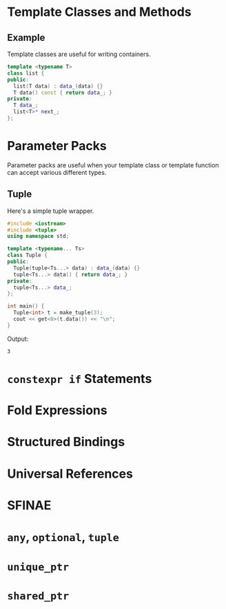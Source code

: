 # Template Classes and Methods
## Example
Template classes are useful for writing containers.
```cpp
template <typename T>
class list {
public:
  list(T data) : data_(data) {}
  T data() const { return data_; }
private:
  T data_;
  list<T>* next_;
};
```
# Parameter Packs
Parameter packs are useful when your template class or template function can accept various different types.

## Tuple
Here's a simple tuple wrapper.
```cpp
#include <iostream>
#include <tuple>
using namespace std;

template <typename... Ts>
class Tuple {
public:
  Tuple(tuple<Ts...> data) : data_(data) {}
  tuple<Ts...> data() { return data_; }
private:
  tuple<Ts...> data_;
};

int main() {
  Tuple<int> t = make_tuple(3);
  cout << get<0>(t.data()) << "\n";
}
```
Output:
```
3
```
# `constexpr if` Statements
# Fold Expressions
# Structured Bindings
# Universal References
# SFINAE
# `any`, `optional`, `tuple`
# `unique_ptr`
# `shared_ptr`
